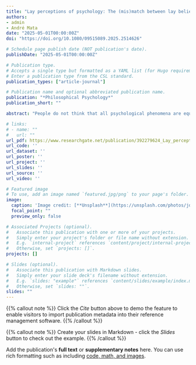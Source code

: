 ```yaml
---
title: "Lay perceptions of psychology: The (mis)match between lay beliefs and explanatory stances"
authors:
- admin
- André Mata
date: "2025-05-01T00:00:00Z"
doi: "https://doi.org/10.1080/09515089.2025.2514626"

# Schedule page publish date (NOT publication's date).
publishDate: "2025-05-01T00:00:00Z"

# Publication type.
# Accepts a single type but formatted as a YAML list (for Hugo requirements).
# Enter a publication type from the CSL standard.
publication_types: ["article-journal"]

# Publication name and optional abbreviated publication name.
publication: "*Philosophical Psychology*"
publication_short: ""

abstract: "People do not think that all psychological phenomena are equally explainable through science: Psychological phenomena associated with a high first-person subjective experience (henceforth, FPSE; i.e. associated with a strong phenomenological experience) are considered less scientifically explainable than low-FPSE psychological phenomena (i.e. those lacking such phenomenological quality). We contrast two possible accounts for this finding: 1) a generalized tendency to consider high-FPSE phenomena less explainable through science, and 2) a tendency to evoke a specific type of scientific explanation, more closely aligned with people’s beliefs about the nature of low-FPSE phenomena, that makes those phenomena be perceived as more explainable by science. Across two studies, participants considered different explanatory stances (as posited in the philosophy of mind literature: intentional, design/functional, and physical/implementational) and reported the extent to which these could explain low- and high-FPSE phenomena. In Study 1, participants considered low-FPSE phenomena more explainable, and rated implementational explanations as better than intentional ones (but these did not interact). In Study 2, intentional and implementational explanations were deemed more appropriate to address high- and low-FPSE phenomena, respectively. Taken together, these results may suggest that both accounts can accommodate the higher explainability beliefs of low-FPSE phenomena, and that the fit between the characteristics of the explanation and of the phenomenon is considered when people are looking for the best scientific explanation."

# links:
# - name: ""
#   url: ""
url_pdf: https://www.researchgate.net/publication/392279624_Lay_perceptions_of_psychology_the_mismatch_between_lay_beliefs_and_explanatory_stances
url_code: ''
url_dataset: ''
url_poster: ''
url_project: ''
url_slides: ''
url_source: ''
url_video: ''

# Featured image
# To use, add an image named `featured.jpg/png` to your page's folder. 
image:
  caption: 'Image credit: [**Unsplash**](https://unsplash.com/photos/jdD8gXaTZsc)'
  focal_point: ""
  preview_only: false

# Associated Projects (optional).
#   Associate this publication with one or more of your projects.
#   Simply enter your project's folder or file name without extension.
#   E.g. `internal-project` references `content/project/internal-project/index.md`.
#   Otherwise, set `projects: []`.
projects: []

# Slides (optional).
#   Associate this publication with Markdown slides.
#   Simply enter your slide deck's filename without extension.
#   E.g. `slides: "example"` references `content/slides/example/index.md`.
#   Otherwise, set `slides: ""`.
slides: ""
---
```


{{% callout note %}}
Click the *Cite* button above to demo the feature to enable visitors to import publication metadata into their reference management software.
{{% /callout %}}

{{% callout note %}}
Create your slides in Markdown - click the *Slides* button to check out the example.
{{% /callout %}}

Add the publication's **full text** or **supplementary notes** here. You can use rich formatting such as including [code, math, and images](https://docs.hugoblox.com/content/writing-markdown-latex/).
